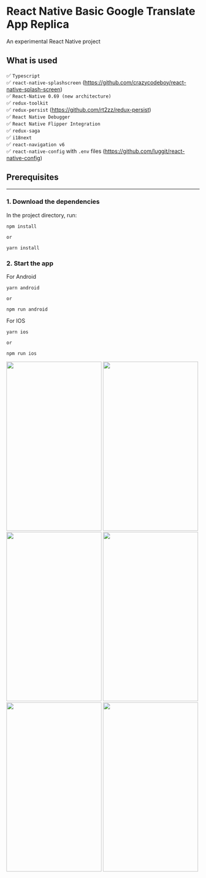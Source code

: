 # React Native Basic Google Translate App Replica

An experimental React Native project


## What is used

✅ `Typescript` <br />
✅ `react-native-splashscreen` (https://github.com/crazycodeboy/react-native-splash-screen) ️<br />
✅ `React-Native 0.69 (new architecture)`<br/>
✅ `redux-toolkit` <br/>
✅ `redux-persist` (https://github.com/rt2zz/redux-persist) ️<br />
✅ `React Native Debugger` <br/>
✅ `React Native Flipper Integration` <br/>
✅ `redux-saga` <br/>
✅ `i18next` <br/>
✅ `react-navigation v6` ️<br/>
✅ `react-native-config` with `.env` files (https://github.com/luggit/react-native-config) ️<br />

## Prerequisites
***


### 1. Download the dependencies

In the project directory, run:

```
npm install

or

yarn install
```

### 2. Start the app

For Android

```
yarn android

or 

npm run android
```

For IOS


```
yarn ios

or 

npm run ios
```

<img src="https://user-images.githubusercontent.com/37984694/185242307-3945ee88-48e2-4d07-872c-f20f14980e00.jpeg" width="248" height="441">
<img src="https://user-images.githubusercontent.com/37984694/185242323-b2da84f6-3774-46dd-b66e-d4452f23c6d9.PNG" width="248" height="441">
<img src="https://user-images.githubusercontent.com/37984694/185242333-7c37f211-b3ac-4e45-8ea3-0c3cfef6ccb6.PNG" width="248" height="441">
<img src="https://user-images.githubusercontent.com/37984694/185242336-1241611f-3b03-4334-af6c-f4ed7ce416a1.PNG" width="248" height="441">
<img src="https://user-images.githubusercontent.com/37984694/185242339-a9b74248-e032-4502-bf5a-73261b9f209b.PNG" width="248" height="441">
<img src="https://user-images.githubusercontent.com/37984694/185242341-f002f6e8-9eea-40d8-b1b9-d545f29b3c78.PNG" width="248" height="441">

